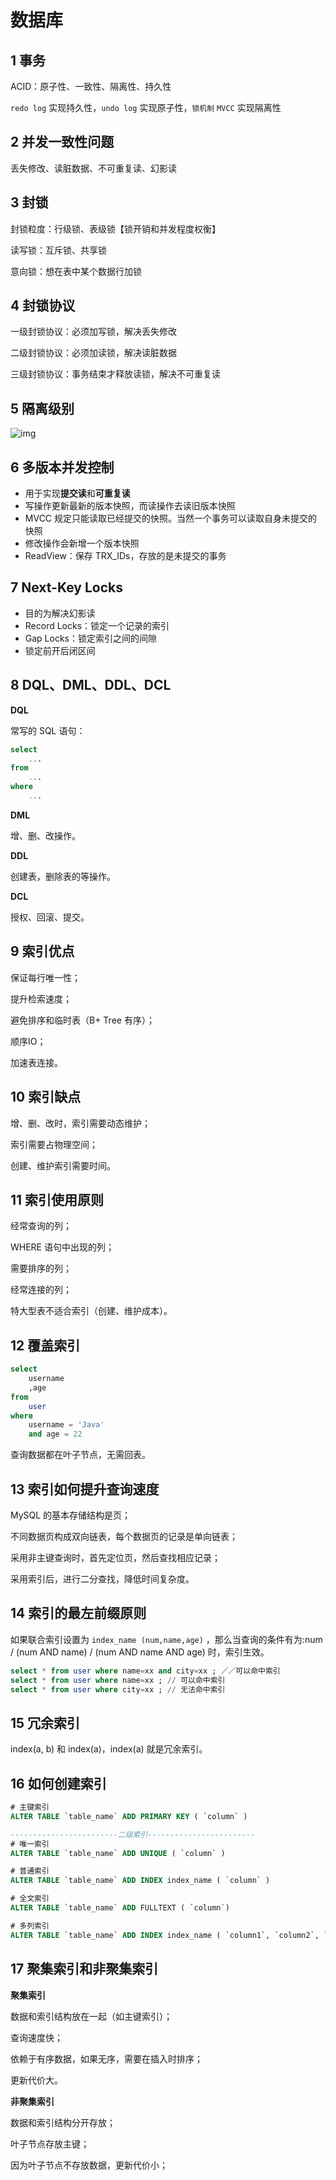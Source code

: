 # 数据库

## 1 事务

ACID：原子性、一致性、隔离性、持久性

`redo log` 实现持久性，`undo log` 实现原子性，`锁机制` `MVCC` 实现隔离性

## 2 并发一致性问题

丢失修改、读脏数据、不可重复读、幻影读

## 3 封锁

封锁粒度：行级锁、表级锁【锁开销和并发程度权衡】

读写锁：互斥锁、共享锁

意向锁：想在表中某个数据行加锁

## 4 封锁协议

一级封锁协议：必须加写锁，解决丢失修改

二级封锁协议：必须加读锁，解决读脏数据

三级封锁协议：事务结束才释放读锁，解决不可重复读

## 5 隔离级别

![img](https://camo.githubusercontent.com/1632a88a3a4fa7954026cb939edf2f8a30bb5d60a1bce4921c7e0d0e4d245739/68747470733a2f2f63732d6e6f7465732d313235363130393739362e636f732e61702d6775616e677a686f752e6d7971636c6f75642e636f6d2f696d6167652d32303139313230373232333430303738372e706e67)

## 6 多版本并发控制

+ 用于实现**提交读**和**可重复读**
+ 写操作更新最新的版本快照，而读操作去读旧版本快照
+ MVCC 规定只能读取已经提交的快照。当然一个事务可以读取自身未提交的快照
+ 修改操作会新增一个版本快照
+ ReadView：保存 TRX_IDs，存放的是未提交的事务

## 7 Next-Key Locks

+ 目的为解决幻影读
+ Record Locks：锁定一个记录的索引
+ Gap Locks：锁定索引之间的间隙
+ 锁定前开后闭区间

## 8 DQL、DML、DDL、DCL

**DQL**

常写的 SQL 语句：

```sql
select
	...
from
	...
where
	...
```

**DML**

增、删、改操作。

**DDL**

创建表，删除表的等操作。

**DCL**

授权、回滚、提交。

## 9 索引优点

保证每行唯一性；

提升检索速度；

避免排序和临时表（B+ Tree 有序）；

顺序IO；

加速表连接。

## 10 索引缺点

增、删、改时，索引需要动态维护；

索引需要占物理空间；

创建、维护索引需要时间。

## 11 索引使用原则

经常查询的列；

WHERE 语句中出现的列；

需要排序的列；

经常连接的列；

特大型表不适合索引（创建、维护成本）。

## 12 覆盖索引

```sql
select 
	username
	,age 
from 
	user 
where 
	username = 'Java' 
	and age = 22
```

查询数据都在叶子节点，无需回表。

## 13 索引如何提升查询速度

MySQL 的基本存储结构是页；

不同数据页构成双向链表，每个数据页的记录是单向链表；

采用非主键查询时，首先定位页，然后查找相应记录；

采用索引后，进行二分查找，降低时间复杂度。

## 14 索引的最左前缀原则

如果联合索引设置为 `index_name (num,name,age)` ，那么当查询的条件有为:num / (num AND name) / (num AND name AND age) 时，索引生效。

```sql
select * from user where name=xx and city=xx ; ／／可以命中索引
select * from user where name=xx ; // 可以命中索引
select * from user where city=xx ; // 无法命中索引 
```

## 15 冗余索引

index(a, b) 和 index(a)，index(a) 就是冗余索引。

## 16 如何创建索引 

```sql
# 主键索引
ALTER TABLE `table_name` ADD PRIMARY KEY ( `column` )  

------------------------二级索引------------------------
# 唯一索引
ALTER TABLE `table_name` ADD UNIQUE ( `column` ) 

# 普通索引
ALTER TABLE `table_name` ADD INDEX index_name ( `column` )

# 全文索引
ALTER TABLE `table_name` ADD FULLTEXT ( `column`) 

# 多列索引
ALTER TABLE `table_name` ADD INDEX index_name ( `column1`, `column2`, `column3` )
```

## 17 聚集索引和非聚集索引

**聚集索引**

数据和索引结构放在一起（如主键索引）；

查询速度快；

依赖于有序数据，如果无序，需要在插入时排序；

更新代价大。

**非聚集索引**

数据和索引结构分开存放；

叶子节点存放主键；

因为叶子节点不存放数据，更新代价小；